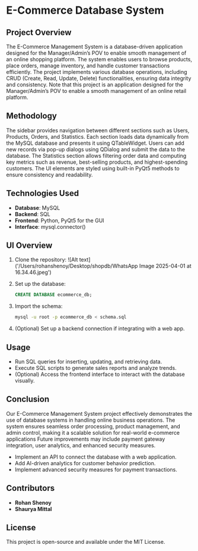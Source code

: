 # E-Commerce Database System

## Project Overview
The E-Commerce Management System is a database-driven application designed for the Manager/Admin’s POV to enable smooth management of an online shopping platform.
The system enables users to browse products, place orders, manage inventory, and handle customer transactions efficiently.
The project implements various database operations, including CRUD (Create, Read, Update, Delete) functionalities, ensuring data integrity and consistency.
Note that this project is an application designed for the Manager/Admin’s POV to enable a smooth management of an online retail platform.


## Methodology
The sidebar provides navigation between different sections such as Users, Products, Orders, and Statistics.
Each section loads data dynamically from the MySQL database and presents it using QTableWidget.
Users can add new records via pop-up dialogs using QDialog and submit the data to the database.
The Statistics section allows filtering order data and computing key metrics such as revenue, best-selling products, and highest-spending customers.
The UI elements are styled using built-in PyQt5 methods to ensure consistency and readability.

## Technologies Used
- **Database**: MySQL 
- **Backend**: SQL 
- **Frontend**: Python, PyQt5 for the GUI
- **Interface**: mysql.connector()


## UI Overview
1. Clone the repository:
  ![Alt text]('/Users/rohanshenoy/Desktop/shopdb/WhatsApp Image 2025-04-01 at 16.34.46.jpeg')

2. Set up the database:
   ```sql
   CREATE DATABASE ecommerce_db;
   ```
3. Import the schema:
   ```bash
   mysql -u root -p ecommerce_db < schema.sql
   ```
4. (Optional) Set up a backend connection if integrating with a web app.

## Usage
- Run SQL queries for inserting, updating, and retrieving data.
- Execute SQL scripts to generate sales reports and analyze trends.
- (Optional) Access the frontend interface to interact with the database visually.

## Conclusion
Our E-Commerce Management System project effectively demonstrates the use of database systems in handling online business operations. 
The system ensures seamless order processing, product management, and admin control, making it a scalable solution for real-world e-commerce applications
Future improvements may include payment gateway integration, user analytics, and enhanced security measures.

- Implement an API to connect the database with a web application.
- Add AI-driven analytics for customer behavior prediction.
- Implement advanced security measures for payment transactions.

## Contributors
- **Rohan Shenoy**
- **Shaurya Mittal**

## License
This project is open-source and available under the MIT License.
